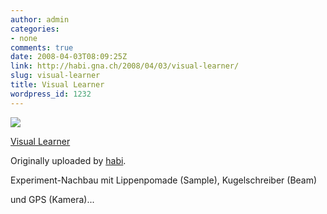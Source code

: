 ```yaml
---
author: admin
categories:
- none
comments: true
date: 2008-04-03T08:09:25Z
link: http://habi.gna.ch/2008/04/03/visual-learner/
slug: visual-learner
title: Visual Learner
wordpress_id: 1232
---
```


[![](http://farm3.static.flickr.com/2368/2384973876_d62ce28d9e_m.jpg)](http://www.flickr.com/photos/habi/2384973876/)
   

 
  [Visual Learner](http://www.flickr.com/photos/habi/2384973876/)
    

  Originally uploaded by [habi](http://www.flickr.com/people/habi/).
 



Experiment-Nachbau mit Lippenpomade (Sample), Kugelschreiber (Beam)  

und GPS (Kamera)...
  

